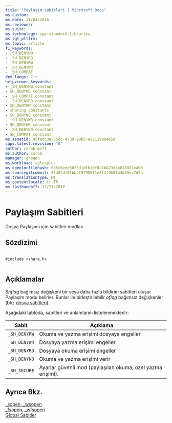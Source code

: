 ```yaml
---
title: "Paylaşım sabitleri | Microsoft Docs"
ms.custom: 
ms.date: 11/04/2016
ms.reviewer: 
ms.suite: 
ms.technology: cpp-standard-libraries
ms.tgt_pltfrm: 
ms.topic: article
f1_keywords:
- _SH_DENYNO
- _SH_DENYRD
- _SH_DENYRW
- _SH_DENYWR
- _SH_COMPAT
dev_langs: C++
helpviewer_keywords:
- _SH_DENYRW constant
- SH_DENYRD constant
- _SH_COMPAT constant
- _SH_DENYRD constant
- SH_DENYRW constant
- sharing constants
- SH_DENYNO constant
- _SH_DENYWR constant
- SH_DENYWR constant
- _SH_DENYNO constant
- SH_COMPAT constant
ms.assetid: 95fadc3a-55dc-473d-98b5-e8211900465d
caps.latest.revision: "8"
author: corob-msft
ms.author: corob
manager: ghogen
ms.workload: cplusplus
ms.openlocfilehash: 635c6eee50f5d1dfb19f0c1b823dab018922c490
ms.sourcegitcommit: 8fa8fdf0fbb4f57950f1e8f4f9b81b4d39ec7d7a
ms.translationtype: MT
ms.contentlocale: tr-TR
ms.lasthandoff: 12/21/2017
---
```

# <a name="sharing-constants"></a>Paylaşım Sabitleri
Dosya Paylaşımı için sabitleri modları.  
  
## <a name="syntax"></a>Sözdizimi  
  
```  
  
#include <share.h>  
  
```  
  
## <a name="remarks"></a>Açıklamalar  
 *Shflag* bağımsız değişkeni bir veya daha fazla bildirim sabitleri oluşur Paylaşım modu belirler. Bunlar ile birleştirilebilir *oflag* bağımsız değişkenler (bkz [dosya sabitleri](../c-runtime-library/file-constants.md)).  
  
 Aşağıdaki tabloda, sabitleri ve anlamlarını listelenmektedir:  
  
|Sabit|Açıklama|  
|--------------|-------------|  
|`_SH_DENYRW`|Okuma ve yazma erişimi dosyaya engeller|  
|`_SH_DENYWR`|Dosyaya yazma erişimi engeller|  
|`_SH_DENYRD`|Dosyaya okuma erişimi engeller|  
|`_SH_DENYNO`|Okuma ve yazma erişimi verir|  
|`_SH_SECURE`|Ayarlar güvenli mod (paylaşılan okuma, özel yazma erişimi).|  
  
## <a name="see-also"></a>Ayrıca Bkz.  
 [_sopen, _wsopen](../c-runtime-library/reference/sopen-wsopen.md)   
 [_fsopen, _wfsopen](../c-runtime-library/reference/fsopen-wfsopen.md)   
 [Global Sabitler](../c-runtime-library/global-constants.md)